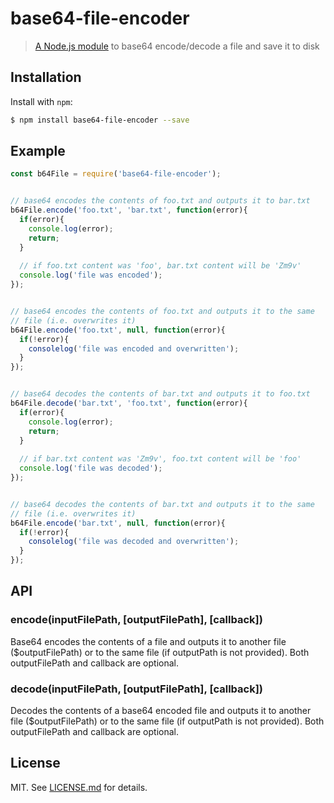base64-file-encoder
================
> [A Node.js module](https://www.npmjs.com/package/base64-file-encoder) to base64 encode/decode a file and save it to disk


Installation
------------

Install with `npm`:

``` bash
$ npm install base64-file-encoder --save
```


Example
-------

``` js
const b64File = require('base64-file-encoder');


// base64 encodes the contents of foo.txt and outputs it to bar.txt
b64File.encode('foo.txt', 'bar.txt', function(error){
  if(error){
    console.log(error);
    return;
  }
  
  // if foo.txt content was 'foo', bar.txt content will be 'Zm9v'
  console.log('file was encoded');
});


// base64 encodes the contents of foo.txt and outputs it to the same
// file (i.e. overwrites it)
b64File.encode('foo.txt', null, function(error){
  if(!error){
    consolelog('file was encoded and overwritten');
  }
});


// base64 decodes the contents of bar.txt and outputs it to foo.txt
b64File.decode('bar.txt', 'foo.txt', function(error){
  if(error){
    console.log(error);
    return;
  }
  
  // if bar.txt content was 'Zm9v', foo.txt content will be 'foo'
  console.log('file was decoded');
});


// base64 decodes the contents of bar.txt and outputs it to the same
// file (i.e. overwrites it)
b64File.encode('bar.txt', null, function(error){
  if(!error){
    consolelog('file was decoded and overwritten');
  }
});
```


## API

### encode(inputFilePath, [outputFilePath], [callback])

Base64 encodes the contents of a file and outputs it to another file ($outputFilePath) or to the same file (if outputPath is not provided). Both outputFilePath and callback are optional.

### decode(inputFilePath, [outputFilePath], [callback])

Decodes the contents of a base64 encoded file and outputs it to another file ($outputFilePath) or to the same file (if outputPath is not provided). Both outputFilePath and callback are optional.


## License ##

MIT. See [LICENSE.md](http://github.com/AndersonMamede/base64-file-encoder/blob/master/LICENSE) for details.
